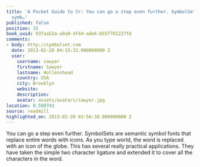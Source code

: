 ```yaml
---
title: 'A Pocket Guide to Cr: You can go a step even further. SymbolSets are semantic
  symb…'
published: false
position: 15
book_uuid: 93faa52a-a9a0-4f44-ade6-b55f701237fd
comments:
- body: http://symbolset.com
  date: 2013-02-20 04:15:32.000000000 Z
  user:
    username: sawyer
    firstname: Sawyer
    lastname: Hollenshead
    country: USA
    city: Brooklyn
    website: 
    description: 
    avatar: assets/avatars/sawyer.jpg
location: 0.508743
source: readmill
highlighted_on: 2013-02-20 03:56:30.000000000 Z
---
```


You can go a step even further. SymbolSets are semantic symbol fonts that replace entire words with icons. As you type world, the word is replaced with an icon of the globe. This has several really practical applications. They have taken the simple two character ligature and extended it to cover all the characters in the word.